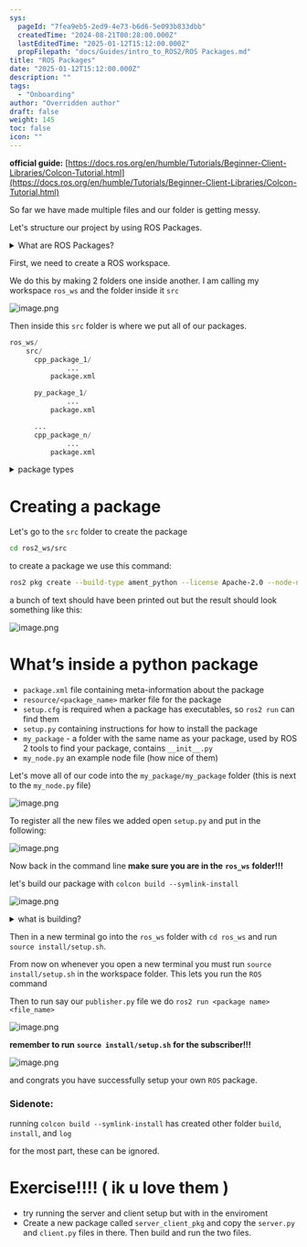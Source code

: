 ```yaml
---
sys:
  pageId: "7fea9eb5-2ed9-4e73-b6d6-5e093b833dbb"
  createdTime: "2024-08-21T00:28:00.000Z"
  lastEditedTime: "2025-01-12T15:12:00.000Z"
  propFilepath: "docs/Guides/intro_to_ROS2/ROS Packages.md"
title: "ROS Packages"
date: "2025-01-12T15:12:00.000Z"
description: ""
tags:
  - "Onboarding"
author: "Overridden author"
draft: false
weight: 145
toc: false
icon: ""
---
```


**official guide:** [https://docs.ros.org/en/humble/Tutorials/Beginner-Client-Libraries/Colcon-Tutorial.html](https://docs.ros.org/en/humble/Tutorials/Beginner-Client-Libraries/Colcon-Tutorial.html)

So far we have made multiple files and our folder is getting messy.

Let's structure our project by using ROS Packages.

<details>

<summary>What are ROS Packages?</summary>

ROS Packages are, as the name implies, packages of code that are highly sharable between ROS developers.

They consist of a folder, `package.xml` file, and source code

```python
      cpp_package_1/
		      ... imagine much code files here ..
          package.xml
```

</details>

First, we need to create a ROS workspace.

We do this by making 2 folders one inside another. I am calling my workspace `ros_ws` and the folder inside it `src`

![image.png](https://prod-files-secure.s3.us-west-2.amazonaws.com/d518164a-d88e-44d1-a4ee-3adb3bd8bce0/70706947-fd18-4537-a67b-e12946812d31/image.png?X-Amz-Algorithm=AWS4-HMAC-SHA256&X-Amz-Content-Sha256=UNSIGNED-PAYLOAD&X-Amz-Credential=ASIAZI2LB4666E2FE7BV%2F20250405%2Fus-west-2%2Fs3%2Faws4_request&X-Amz-Date=20250405T021620Z&X-Amz-Expires=3600&X-Amz-Security-Token=IQoJb3JpZ2luX2VjEKr%2F%2F%2F%2F%2F%2F%2F%2F%2F%2FwEaCXVzLXdlc3QtMiJHMEUCIFZcc%2BnMLO0cfCsQZZY7LwHSErmFsCD4wgVlVyuZy9PBAiEAwLcf1xkDNZxHTV09FcjLiR9AGl5VCEeSEE60%2Fd01wUsq%2FwMIIxAAGgw2Mzc0MjMxODM4MDUiDPgz4IQJdgwu9EsX2yrcA9dUqqJ7tMkVZQ2b%2B9ra2wwvld2gPGfP8O7ZBgdvd0yFmDnwxPWOgbz%2F9A0ehjHgLMKaAE03PSS102RQkANIo%2F2C0KYkRUMqR566vWs%2BBVt5q%2BUVJP%2Ft%2FFQFtnUVWVq07Hk%2BL8Sd8flQfynyUsEc5g9o0PhyJ26YO9r7Po%2FpwKtuf5rIqgr6YldxqdW7gKLr6Wa13a06GAs5HqCpOWEnxSHfRw5VM1VPmd5xLoRlD7EVWGVq2tDPC8dpTd842gdjLIM3dM4lxz5LwPZJZpzhSbWQGRnMarGk2k%2BMsKDhpFhLwC18dGmAu76oMuTZZhtflte75DUP4SZTXxOn6rRazigHseCwHB6KdcstgHhPQN4R1kLhgAygbOpo775AGh%2Fp6IJyMlsvuYy0CTsxZio3mS5LHC%2BWdsdtou%2B0c2dA8UFnFnoIbn%2BvsPH71GGvtiXji804%2BPkt2bfTq%2FSP3xrkVuxeSKHD5buTDhGdjUFZnVuFW7%2B3XK3kev2RYnNFV2%2FNvVXy6EwkBYjyDhXQcQUfKbSoUPfcXrV4LJe9BnwWvNk6y3m9oPl9tGseASI6oLVlZMIkwgudW5%2B5R1MOhqw%2B3p9iHBt7QAEbzpnkFqvQ%2B%2BjMOgZ8Bw5XFcB14OBTMN6iwr8GOqUB9GrdO3pwqwTXZZDuMf%2FMANGuqaO%2BEAHmlnNz7BXz%2B6hmQNQywtMJfSfuKDl7zVCndow7Q2D9%2Bmsuo6hemS6zCaoiRQZx2f9Z80yEjd9yV0truM6hVaEfWVpsGwj1FvlhMnAR%2FD7XEk0ypfVKuCE07Dd%2B%2FR0BxJ0GYyUdohJ7u2WM9ietY9eHiV%2FA%2BPyg0HSRPxwCV%2BKvhMa2XkC18o%2By9b6ludPC&X-Amz-Signature=1eb523cd20307f486253774bfb80bee4a58b7b5cc54bde08517ad525dae6fff1&X-Amz-SignedHeaders=host&x-id=GetObject)

Then inside this `src` folder is where we put all of our packages.

```python
ros_ws/
    src/
      cpp_package_1/
		      ...
          package.xml

      py_package_1/
		      ...
          package.xml

      ...
      cpp_package_n/
		      ...
          package.xml

```

<details>

<summary>package types</summary>

packages can be either `C++` or python.

the intern file structure is different for each but for this guide we will stick to creating python packages

</details>

# Creating a package

Let's go to the `src` folder to create the package

```bash
cd ros2_ws/src
```

to create a package we use this command:

```bash
ros2 pkg create --build-type ament_python --license Apache-2.0 --node-name my_node my_package
```

a bunch of text should have been printed out but the result should look something like this:

![image.png](https://prod-files-secure.s3.us-west-2.amazonaws.com/d518164a-d88e-44d1-a4ee-3adb3bd8bce0/e6cf1e3f-8512-4a3e-b131-079f800bf3e8/image.png?X-Amz-Algorithm=AWS4-HMAC-SHA256&X-Amz-Content-Sha256=UNSIGNED-PAYLOAD&X-Amz-Credential=ASIAZI2LB4666E2FE7BV%2F20250405%2Fus-west-2%2Fs3%2Faws4_request&X-Amz-Date=20250405T021620Z&X-Amz-Expires=3600&X-Amz-Security-Token=IQoJb3JpZ2luX2VjEKr%2F%2F%2F%2F%2F%2F%2F%2F%2F%2FwEaCXVzLXdlc3QtMiJHMEUCIFZcc%2BnMLO0cfCsQZZY7LwHSErmFsCD4wgVlVyuZy9PBAiEAwLcf1xkDNZxHTV09FcjLiR9AGl5VCEeSEE60%2Fd01wUsq%2FwMIIxAAGgw2Mzc0MjMxODM4MDUiDPgz4IQJdgwu9EsX2yrcA9dUqqJ7tMkVZQ2b%2B9ra2wwvld2gPGfP8O7ZBgdvd0yFmDnwxPWOgbz%2F9A0ehjHgLMKaAE03PSS102RQkANIo%2F2C0KYkRUMqR566vWs%2BBVt5q%2BUVJP%2Ft%2FFQFtnUVWVq07Hk%2BL8Sd8flQfynyUsEc5g9o0PhyJ26YO9r7Po%2FpwKtuf5rIqgr6YldxqdW7gKLr6Wa13a06GAs5HqCpOWEnxSHfRw5VM1VPmd5xLoRlD7EVWGVq2tDPC8dpTd842gdjLIM3dM4lxz5LwPZJZpzhSbWQGRnMarGk2k%2BMsKDhpFhLwC18dGmAu76oMuTZZhtflte75DUP4SZTXxOn6rRazigHseCwHB6KdcstgHhPQN4R1kLhgAygbOpo775AGh%2Fp6IJyMlsvuYy0CTsxZio3mS5LHC%2BWdsdtou%2B0c2dA8UFnFnoIbn%2BvsPH71GGvtiXji804%2BPkt2bfTq%2FSP3xrkVuxeSKHD5buTDhGdjUFZnVuFW7%2B3XK3kev2RYnNFV2%2FNvVXy6EwkBYjyDhXQcQUfKbSoUPfcXrV4LJe9BnwWvNk6y3m9oPl9tGseASI6oLVlZMIkwgudW5%2B5R1MOhqw%2B3p9iHBt7QAEbzpnkFqvQ%2B%2BjMOgZ8Bw5XFcB14OBTMN6iwr8GOqUB9GrdO3pwqwTXZZDuMf%2FMANGuqaO%2BEAHmlnNz7BXz%2B6hmQNQywtMJfSfuKDl7zVCndow7Q2D9%2Bmsuo6hemS6zCaoiRQZx2f9Z80yEjd9yV0truM6hVaEfWVpsGwj1FvlhMnAR%2FD7XEk0ypfVKuCE07Dd%2B%2FR0BxJ0GYyUdohJ7u2WM9ietY9eHiV%2FA%2BPyg0HSRPxwCV%2BKvhMa2XkC18o%2By9b6ludPC&X-Amz-Signature=e47a34bb83d73803f6f2ce7ee9e3eacd7b18a07f48c2a0c40677982361fe755a&X-Amz-SignedHeaders=host&x-id=GetObject)

# What’s inside a python package

- `package.xml` file containing meta-information about the package
- `resource/<package_name>` marker file for the package
- `setup.cfg` is required when a package has executables, so `ros2 run` can find them
- `setup.py` containing instructions for how to install the package
- `my_package` - a folder with the same name as your package, used by ROS 2 tools to find your package, contains `__init__.py`
- `my_node.py` an example node file (how nice of them)

Let's move all of our code into the `my_package/my_package` folder (this is next to the `my_node.py` file)

![image.png](https://prod-files-secure.s3.us-west-2.amazonaws.com/d518164a-d88e-44d1-a4ee-3adb3bd8bce0/9ce58f11-0da9-4d3e-b86d-506a9685d378/image.png?X-Amz-Algorithm=AWS4-HMAC-SHA256&X-Amz-Content-Sha256=UNSIGNED-PAYLOAD&X-Amz-Credential=ASIAZI2LB4666E2FE7BV%2F20250405%2Fus-west-2%2Fs3%2Faws4_request&X-Amz-Date=20250405T021620Z&X-Amz-Expires=3600&X-Amz-Security-Token=IQoJb3JpZ2luX2VjEKr%2F%2F%2F%2F%2F%2F%2F%2F%2F%2FwEaCXVzLXdlc3QtMiJHMEUCIFZcc%2BnMLO0cfCsQZZY7LwHSErmFsCD4wgVlVyuZy9PBAiEAwLcf1xkDNZxHTV09FcjLiR9AGl5VCEeSEE60%2Fd01wUsq%2FwMIIxAAGgw2Mzc0MjMxODM4MDUiDPgz4IQJdgwu9EsX2yrcA9dUqqJ7tMkVZQ2b%2B9ra2wwvld2gPGfP8O7ZBgdvd0yFmDnwxPWOgbz%2F9A0ehjHgLMKaAE03PSS102RQkANIo%2F2C0KYkRUMqR566vWs%2BBVt5q%2BUVJP%2Ft%2FFQFtnUVWVq07Hk%2BL8Sd8flQfynyUsEc5g9o0PhyJ26YO9r7Po%2FpwKtuf5rIqgr6YldxqdW7gKLr6Wa13a06GAs5HqCpOWEnxSHfRw5VM1VPmd5xLoRlD7EVWGVq2tDPC8dpTd842gdjLIM3dM4lxz5LwPZJZpzhSbWQGRnMarGk2k%2BMsKDhpFhLwC18dGmAu76oMuTZZhtflte75DUP4SZTXxOn6rRazigHseCwHB6KdcstgHhPQN4R1kLhgAygbOpo775AGh%2Fp6IJyMlsvuYy0CTsxZio3mS5LHC%2BWdsdtou%2B0c2dA8UFnFnoIbn%2BvsPH71GGvtiXji804%2BPkt2bfTq%2FSP3xrkVuxeSKHD5buTDhGdjUFZnVuFW7%2B3XK3kev2RYnNFV2%2FNvVXy6EwkBYjyDhXQcQUfKbSoUPfcXrV4LJe9BnwWvNk6y3m9oPl9tGseASI6oLVlZMIkwgudW5%2B5R1MOhqw%2B3p9iHBt7QAEbzpnkFqvQ%2B%2BjMOgZ8Bw5XFcB14OBTMN6iwr8GOqUB9GrdO3pwqwTXZZDuMf%2FMANGuqaO%2BEAHmlnNz7BXz%2B6hmQNQywtMJfSfuKDl7zVCndow7Q2D9%2Bmsuo6hemS6zCaoiRQZx2f9Z80yEjd9yV0truM6hVaEfWVpsGwj1FvlhMnAR%2FD7XEk0ypfVKuCE07Dd%2B%2FR0BxJ0GYyUdohJ7u2WM9ietY9eHiV%2FA%2BPyg0HSRPxwCV%2BKvhMa2XkC18o%2By9b6ludPC&X-Amz-Signature=af1c1baf412820b85203562b78208af85402484af310ac426c192e4beafeabec&X-Amz-SignedHeaders=host&x-id=GetObject)

To register all the new files we added open `setup.py` and put in the following:

![image.png](https://prod-files-secure.s3.us-west-2.amazonaws.com/d518164a-d88e-44d1-a4ee-3adb3bd8bce0/1cd7c262-4cae-4496-9d75-c178537d24a2/image.png?X-Amz-Algorithm=AWS4-HMAC-SHA256&X-Amz-Content-Sha256=UNSIGNED-PAYLOAD&X-Amz-Credential=ASIAZI2LB4666E2FE7BV%2F20250405%2Fus-west-2%2Fs3%2Faws4_request&X-Amz-Date=20250405T021620Z&X-Amz-Expires=3600&X-Amz-Security-Token=IQoJb3JpZ2luX2VjEKr%2F%2F%2F%2F%2F%2F%2F%2F%2F%2FwEaCXVzLXdlc3QtMiJHMEUCIFZcc%2BnMLO0cfCsQZZY7LwHSErmFsCD4wgVlVyuZy9PBAiEAwLcf1xkDNZxHTV09FcjLiR9AGl5VCEeSEE60%2Fd01wUsq%2FwMIIxAAGgw2Mzc0MjMxODM4MDUiDPgz4IQJdgwu9EsX2yrcA9dUqqJ7tMkVZQ2b%2B9ra2wwvld2gPGfP8O7ZBgdvd0yFmDnwxPWOgbz%2F9A0ehjHgLMKaAE03PSS102RQkANIo%2F2C0KYkRUMqR566vWs%2BBVt5q%2BUVJP%2Ft%2FFQFtnUVWVq07Hk%2BL8Sd8flQfynyUsEc5g9o0PhyJ26YO9r7Po%2FpwKtuf5rIqgr6YldxqdW7gKLr6Wa13a06GAs5HqCpOWEnxSHfRw5VM1VPmd5xLoRlD7EVWGVq2tDPC8dpTd842gdjLIM3dM4lxz5LwPZJZpzhSbWQGRnMarGk2k%2BMsKDhpFhLwC18dGmAu76oMuTZZhtflte75DUP4SZTXxOn6rRazigHseCwHB6KdcstgHhPQN4R1kLhgAygbOpo775AGh%2Fp6IJyMlsvuYy0CTsxZio3mS5LHC%2BWdsdtou%2B0c2dA8UFnFnoIbn%2BvsPH71GGvtiXji804%2BPkt2bfTq%2FSP3xrkVuxeSKHD5buTDhGdjUFZnVuFW7%2B3XK3kev2RYnNFV2%2FNvVXy6EwkBYjyDhXQcQUfKbSoUPfcXrV4LJe9BnwWvNk6y3m9oPl9tGseASI6oLVlZMIkwgudW5%2B5R1MOhqw%2B3p9iHBt7QAEbzpnkFqvQ%2B%2BjMOgZ8Bw5XFcB14OBTMN6iwr8GOqUB9GrdO3pwqwTXZZDuMf%2FMANGuqaO%2BEAHmlnNz7BXz%2B6hmQNQywtMJfSfuKDl7zVCndow7Q2D9%2Bmsuo6hemS6zCaoiRQZx2f9Z80yEjd9yV0truM6hVaEfWVpsGwj1FvlhMnAR%2FD7XEk0ypfVKuCE07Dd%2B%2FR0BxJ0GYyUdohJ7u2WM9ietY9eHiV%2FA%2BPyg0HSRPxwCV%2BKvhMa2XkC18o%2By9b6ludPC&X-Amz-Signature=5e20322748551758e0387599c20e1bd303889b2429b108714ab0ec8c2ca4911a&X-Amz-SignedHeaders=host&x-id=GetObject)

Now back in the command line **make sure you are in the** **`ros_ws`** **folder!!!**

let's build our package with `colcon build --symlink-install`

![image.png](https://prod-files-secure.s3.us-west-2.amazonaws.com/d518164a-d88e-44d1-a4ee-3adb3bd8bce0/2f2a0d27-b173-48fd-b189-5f5c0ce65619/image.png?X-Amz-Algorithm=AWS4-HMAC-SHA256&X-Amz-Content-Sha256=UNSIGNED-PAYLOAD&X-Amz-Credential=ASIAZI2LB4666E2FE7BV%2F20250405%2Fus-west-2%2Fs3%2Faws4_request&X-Amz-Date=20250405T021620Z&X-Amz-Expires=3600&X-Amz-Security-Token=IQoJb3JpZ2luX2VjEKr%2F%2F%2F%2F%2F%2F%2F%2F%2F%2FwEaCXVzLXdlc3QtMiJHMEUCIFZcc%2BnMLO0cfCsQZZY7LwHSErmFsCD4wgVlVyuZy9PBAiEAwLcf1xkDNZxHTV09FcjLiR9AGl5VCEeSEE60%2Fd01wUsq%2FwMIIxAAGgw2Mzc0MjMxODM4MDUiDPgz4IQJdgwu9EsX2yrcA9dUqqJ7tMkVZQ2b%2B9ra2wwvld2gPGfP8O7ZBgdvd0yFmDnwxPWOgbz%2F9A0ehjHgLMKaAE03PSS102RQkANIo%2F2C0KYkRUMqR566vWs%2BBVt5q%2BUVJP%2Ft%2FFQFtnUVWVq07Hk%2BL8Sd8flQfynyUsEc5g9o0PhyJ26YO9r7Po%2FpwKtuf5rIqgr6YldxqdW7gKLr6Wa13a06GAs5HqCpOWEnxSHfRw5VM1VPmd5xLoRlD7EVWGVq2tDPC8dpTd842gdjLIM3dM4lxz5LwPZJZpzhSbWQGRnMarGk2k%2BMsKDhpFhLwC18dGmAu76oMuTZZhtflte75DUP4SZTXxOn6rRazigHseCwHB6KdcstgHhPQN4R1kLhgAygbOpo775AGh%2Fp6IJyMlsvuYy0CTsxZio3mS5LHC%2BWdsdtou%2B0c2dA8UFnFnoIbn%2BvsPH71GGvtiXji804%2BPkt2bfTq%2FSP3xrkVuxeSKHD5buTDhGdjUFZnVuFW7%2B3XK3kev2RYnNFV2%2FNvVXy6EwkBYjyDhXQcQUfKbSoUPfcXrV4LJe9BnwWvNk6y3m9oPl9tGseASI6oLVlZMIkwgudW5%2B5R1MOhqw%2B3p9iHBt7QAEbzpnkFqvQ%2B%2BjMOgZ8Bw5XFcB14OBTMN6iwr8GOqUB9GrdO3pwqwTXZZDuMf%2FMANGuqaO%2BEAHmlnNz7BXz%2B6hmQNQywtMJfSfuKDl7zVCndow7Q2D9%2Bmsuo6hemS6zCaoiRQZx2f9Z80yEjd9yV0truM6hVaEfWVpsGwj1FvlhMnAR%2FD7XEk0ypfVKuCE07Dd%2B%2FR0BxJ0GYyUdohJ7u2WM9ietY9eHiV%2FA%2BPyg0HSRPxwCV%2BKvhMa2XkC18o%2By9b6ludPC&X-Amz-Signature=67307c276370a594f8708d2bbd0f912c5ed242449f95749a3c2c83d701f7d93b&X-Amz-SignedHeaders=host&x-id=GetObject)

<details>

<summary>what is building?</summary>

if you are a CS major at Rose-Hulman you will learn the answer to this in CSSE132

but TLDR; is it combines all the code files into one program that can be run easily 

</details>

Then in a new terminal go into the `ros_ws` folder with `cd ros_ws` and run `source install/setup.sh`. 

From now on whenever you open a new terminal you must run `source install/setup.sh` in the workspace folder. This lets you run the `ROS` command

Then to run say our `publisher.py` file we do `ros2 run <package name> <file_name>`

![image.png](https://prod-files-secure.s3.us-west-2.amazonaws.com/d518164a-d88e-44d1-a4ee-3adb3bd8bce0/4f4b1219-3a44-4632-aa0a-ce3471699f59/image.png?X-Amz-Algorithm=AWS4-HMAC-SHA256&X-Amz-Content-Sha256=UNSIGNED-PAYLOAD&X-Amz-Credential=ASIAZI2LB4666E2FE7BV%2F20250405%2Fus-west-2%2Fs3%2Faws4_request&X-Amz-Date=20250405T021620Z&X-Amz-Expires=3600&X-Amz-Security-Token=IQoJb3JpZ2luX2VjEKr%2F%2F%2F%2F%2F%2F%2F%2F%2F%2FwEaCXVzLXdlc3QtMiJHMEUCIFZcc%2BnMLO0cfCsQZZY7LwHSErmFsCD4wgVlVyuZy9PBAiEAwLcf1xkDNZxHTV09FcjLiR9AGl5VCEeSEE60%2Fd01wUsq%2FwMIIxAAGgw2Mzc0MjMxODM4MDUiDPgz4IQJdgwu9EsX2yrcA9dUqqJ7tMkVZQ2b%2B9ra2wwvld2gPGfP8O7ZBgdvd0yFmDnwxPWOgbz%2F9A0ehjHgLMKaAE03PSS102RQkANIo%2F2C0KYkRUMqR566vWs%2BBVt5q%2BUVJP%2Ft%2FFQFtnUVWVq07Hk%2BL8Sd8flQfynyUsEc5g9o0PhyJ26YO9r7Po%2FpwKtuf5rIqgr6YldxqdW7gKLr6Wa13a06GAs5HqCpOWEnxSHfRw5VM1VPmd5xLoRlD7EVWGVq2tDPC8dpTd842gdjLIM3dM4lxz5LwPZJZpzhSbWQGRnMarGk2k%2BMsKDhpFhLwC18dGmAu76oMuTZZhtflte75DUP4SZTXxOn6rRazigHseCwHB6KdcstgHhPQN4R1kLhgAygbOpo775AGh%2Fp6IJyMlsvuYy0CTsxZio3mS5LHC%2BWdsdtou%2B0c2dA8UFnFnoIbn%2BvsPH71GGvtiXji804%2BPkt2bfTq%2FSP3xrkVuxeSKHD5buTDhGdjUFZnVuFW7%2B3XK3kev2RYnNFV2%2FNvVXy6EwkBYjyDhXQcQUfKbSoUPfcXrV4LJe9BnwWvNk6y3m9oPl9tGseASI6oLVlZMIkwgudW5%2B5R1MOhqw%2B3p9iHBt7QAEbzpnkFqvQ%2B%2BjMOgZ8Bw5XFcB14OBTMN6iwr8GOqUB9GrdO3pwqwTXZZDuMf%2FMANGuqaO%2BEAHmlnNz7BXz%2B6hmQNQywtMJfSfuKDl7zVCndow7Q2D9%2Bmsuo6hemS6zCaoiRQZx2f9Z80yEjd9yV0truM6hVaEfWVpsGwj1FvlhMnAR%2FD7XEk0ypfVKuCE07Dd%2B%2FR0BxJ0GYyUdohJ7u2WM9ietY9eHiV%2FA%2BPyg0HSRPxwCV%2BKvhMa2XkC18o%2By9b6ludPC&X-Amz-Signature=5e9eda75d49a69b75cde087cabd0ae5535e6c8c4d811740ed211e783c4c62511&X-Amz-SignedHeaders=host&x-id=GetObject)

**remember to run** **`source install/setup.sh`** **for the subscriber!!!**

![image.png](https://prod-files-secure.s3.us-west-2.amazonaws.com/d518164a-d88e-44d1-a4ee-3adb3bd8bce0/02121119-dad4-49ec-8356-c956108b4243/image.png?X-Amz-Algorithm=AWS4-HMAC-SHA256&X-Amz-Content-Sha256=UNSIGNED-PAYLOAD&X-Amz-Credential=ASIAZI2LB4666E2FE7BV%2F20250405%2Fus-west-2%2Fs3%2Faws4_request&X-Amz-Date=20250405T021620Z&X-Amz-Expires=3600&X-Amz-Security-Token=IQoJb3JpZ2luX2VjEKr%2F%2F%2F%2F%2F%2F%2F%2F%2F%2FwEaCXVzLXdlc3QtMiJHMEUCIFZcc%2BnMLO0cfCsQZZY7LwHSErmFsCD4wgVlVyuZy9PBAiEAwLcf1xkDNZxHTV09FcjLiR9AGl5VCEeSEE60%2Fd01wUsq%2FwMIIxAAGgw2Mzc0MjMxODM4MDUiDPgz4IQJdgwu9EsX2yrcA9dUqqJ7tMkVZQ2b%2B9ra2wwvld2gPGfP8O7ZBgdvd0yFmDnwxPWOgbz%2F9A0ehjHgLMKaAE03PSS102RQkANIo%2F2C0KYkRUMqR566vWs%2BBVt5q%2BUVJP%2Ft%2FFQFtnUVWVq07Hk%2BL8Sd8flQfynyUsEc5g9o0PhyJ26YO9r7Po%2FpwKtuf5rIqgr6YldxqdW7gKLr6Wa13a06GAs5HqCpOWEnxSHfRw5VM1VPmd5xLoRlD7EVWGVq2tDPC8dpTd842gdjLIM3dM4lxz5LwPZJZpzhSbWQGRnMarGk2k%2BMsKDhpFhLwC18dGmAu76oMuTZZhtflte75DUP4SZTXxOn6rRazigHseCwHB6KdcstgHhPQN4R1kLhgAygbOpo775AGh%2Fp6IJyMlsvuYy0CTsxZio3mS5LHC%2BWdsdtou%2B0c2dA8UFnFnoIbn%2BvsPH71GGvtiXji804%2BPkt2bfTq%2FSP3xrkVuxeSKHD5buTDhGdjUFZnVuFW7%2B3XK3kev2RYnNFV2%2FNvVXy6EwkBYjyDhXQcQUfKbSoUPfcXrV4LJe9BnwWvNk6y3m9oPl9tGseASI6oLVlZMIkwgudW5%2B5R1MOhqw%2B3p9iHBt7QAEbzpnkFqvQ%2B%2BjMOgZ8Bw5XFcB14OBTMN6iwr8GOqUB9GrdO3pwqwTXZZDuMf%2FMANGuqaO%2BEAHmlnNz7BXz%2B6hmQNQywtMJfSfuKDl7zVCndow7Q2D9%2Bmsuo6hemS6zCaoiRQZx2f9Z80yEjd9yV0truM6hVaEfWVpsGwj1FvlhMnAR%2FD7XEk0ypfVKuCE07Dd%2B%2FR0BxJ0GYyUdohJ7u2WM9ietY9eHiV%2FA%2BPyg0HSRPxwCV%2BKvhMa2XkC18o%2By9b6ludPC&X-Amz-Signature=a7acdca94a01dce75f337110bcbcd20c5798c86f0fb8cbc6ccd772a2f44395d8&X-Amz-SignedHeaders=host&x-id=GetObject)

and congrats you have successfully setup your own `ROS` package.

### Sidenote:

running `colcon build --symlink-install` has created other folder `build`, `install`, and `log`

for the most part, these can be ignored.

# Exercise!!!! ( ik u love them )

- try running the server and client setup but with in the enviroment
- Create a new package called `server_client_pkg` and copy the `server.py` and `client.py` files in there. Then build and run the two files.
